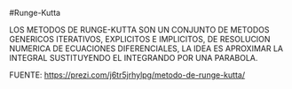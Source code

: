 #Runge-Kutta

LOS METODOS DE RUNGE-KUTTA SON UN CONJUNTO DE METODOS GENERICOS ITERATIVOS, EXPLICITOS E IMPLICITOS, DE RESOLUCION NUMERICA DE ECUACIONES DIFERENCIALES, LA IDEA ES APROXIMAR LA INTEGRAL SUSTITUYENDO EL INTEGRANDO POR UNA PARABOLA.

FUENTE: https://prezi.com/j6tr5jrhylpg/metodo-de-runge-kutta/
